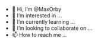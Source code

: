 - 👋 Hi, I’m @MaxOrby
- 👀 I’m interested in ...
- 🌱 I’m currently learning ...
- 💞️ I’m looking to collaborate on ...
- 📫 How to reach me ...

<!---
MaxOrby/MaxOrby is a ✨ special ✨ repository because its `README.md` (this file) appears on your GitHub profile.
You can click the Preview link to take a look at your changes.
--->
